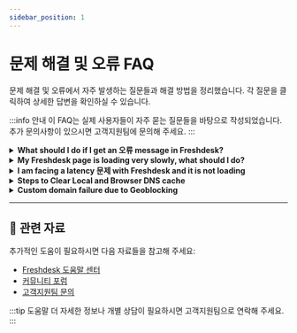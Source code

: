 ```yaml
---
sidebar_position: 1
---
```


# 문제 해결 및 오류 FAQ

문제 해결 및 오류에서 자주 발생하는 질문들과 해결 방법을 정리했습니다. 각 질문을 클릭하여 상세한 답변을 확인하실 수 있습니다.

:::info 안내
이 FAQ는 실제 사용자들이 자주 묻는 질문들을 바탕으로 작성되었습니다. 추가 문의사항이 있으시면 고객지원팀에 문의해 주세요.
:::

<details>
<summary><strong>What should I do if I get an 오류 message in Freshdesk?</strong></summary>

If you get an 오류 message while using Freshdesk, you will need to send us the Console Logs and X-Request ID so that we can troubleshoot effectively.**To access Console Logs: **1. Right-click on the page where the 오류 appears.2. Choose Inspect ->Console.3. Now perform the action that you want to do.4. Take a screenshot of the errors displayed in the console and send it to us at [지원@freshdesk.com](mailto:지원@freshdesk.com).**To access X-Request ID: **
1. Right-click on the page where the 오류 appears.2. Choose Inspect ->Network -> Preserve Log.3. Now perform the action that you want to do.4. In the logs that appear, click on the 오류 log that is highlighted in red.5. In that 오류 logs click on Fetch Headers-> Response Headers ->X-Request ID and send it to us at [지원@freshdesk.com](mailto:지원@freshdesk.com).![이미지](https://s3.amazonaws.com/cdn.freshdesk.com/data/헬프데스크/attachments/production/50001520299/original/1cUCs8RX6dW_QkO-7feiLKit90UJY72szQ.png?1596177050)*참고: Mention the timeframe of when both the data were captured.*

</details>

<details>
<summary><strong>My Freshdesk page is loading very slowly, what should I do?</strong></summary>

When a Freshdesk page takes time to load, or you experience a timeout before performing certain tasks, try logging in to the 계정 via an Incognito Window.If the 문제 persists, we will need the HAR file to troubleshoot effectively.HAR, short for HTTP Archive format, tracks all the logging of a web browser’s interaction with a site.Here’s how you can easily generate a HAR file using different browsers.-
Chrome-
Firefox-
Safari**참고**: *A HAR file includes data such as the content of your cookies and the pages you downloaded while making the recording. Anyone with access to the HAR file can view the data submitted while recording, which may include personal data or other sensitive data. Make sure that you secure your HAR files accordingly. Cloudflare has released a [HAR sanitizer](https://blog.cloudflare.com/introducing-har-sanitizer-secure-har-sharing/) that can be used to strip any sensitive information. ***To generate the HAR file for Chrome:**-
Open Google Chrome and go to the page where you are experiencing trouble.-
From the Chrome menu bar (![이미지](https://s3.amazonaws.com/cdn.freshdesk.com/data/헬프데스크/attachments/production/50001547328/original/YpBc-cGWv3SWR2ljZLqeaqs_j4lIjY8j6w.png?1596715273)) select **More Tools > Developer Tools**.-
Select **Network**.-
Make sure that the Record button ( ![이미지](https://s3.amazonaws.com/cdn.freshdesk.com/data/헬프데스크/attachments/production/50001547326/original/ztHnRRiT4d8pVPpG36NR7-kUxEzZURn6Gg.png?1596715273) ) on the upper left corner of the tab is red. If it is grey, click on it to start recording.-
Check the **Preserve log** box.-
Click the Clear button ( ![이미지](https://s3.amazonaws.com/cdn.freshdesk.com/data/헬프데스크/attachments/production/50001547327/original/0Kr5vWOkODOebaqKrN-ocNTDXmPCjmS7Sw.png?1596715273) ) to clear any existing logs from the Network tab.-
Reproduce the 문제 that you were experiencing before.-
Once you have reproduced the 문제, right-click anywhere on the grid of network requests, select **Save as HAR with Content**, and save the file on your computer.-
Send the HAR file to us at **지원@freshdesk.com**.**To generate the HAR file for Firefox:**-
Open Firefox and go to the page where you are experiencing trouble.-
Select the Firefox menu (three horizontal parallel lines) at the top-right of your browser window, then select **Web Developer > Network**.-
The Developer Network Tools opens as a docked panel at the side or bottom of Firefox. Click the **Network** tab.-
The recording autostarts when you start performing actions in the browser.-
Once you have reproduced the 문제 and you see that all of the actions have been generated in the Developer Network Panel (should just take a few seconds), right-click anywhere under the **File** column, and click on **Save all as Har**.-
Save the HAR file on your computer.-
Write to us at **지원@freshdesk.com** along with the HAR file.**To generate the HAR file for Safari:**Before generating the HAR file, make sure you can see the **Develop** menu in Safari. If it is not there, follow the instructions under Use the developer tools in the Develop menu in Safari on Mac.-
Open the **Develop** menu and select **Show Web Inspector**.-
Click the **Network** tab and complete the activity that is causing issues.-
Click the **Export** icon on the far right of the network tab and save the HAR file.-
Write to us at **지원@freshdesk.com** along with the HAR file.

</details>

<details>
<summary><strong>I am facing a latency 문제 with Freshdesk and it is not loading</strong></summary>

When a Freshdesk page takes time to load, or if there is a timeout before performing certain tasks, try logging in to the 계정 via an Incognito Window.If the 문제 persists, we will need the traceroute results to diagnose the 문제.Here is how you can fetch the traceroute results. Write to us at **지원@freshdesk.com** along with the traceroute data.

</details>

<details>
<summary><strong>Steps to Clear Local and Browser DNS cache</strong></summary>

**Steps to clear the Browser DNS Cache (Browser Specific):****Chrome:**
- Launch chrome browser
- Type 참고 자료: ***chrome://net-internals/#dns****** ***in the address bar, then press Enter.
- Click on ***Clear host cache*** button
- Chrome Browser DNS cache will be cleared**Opera:**
- Launch Opera on your Computer
- Type 참고 자료: ***opera://net-internals/#dns*** in the address bar, then press Enter.
- You’ll be taken to the DNS section of Opera’s internal 설정 page.
- Click the button labelled ***Clear Host Cache*** to flush the DNS cache.
- Open a new tab, then type in the address 참고 자료: ***opera://net-internals/#sockets*** and press Enter.
- You’ll be taken to the section of Opera’s internal 설정 page for cached socket pools.
- Now click the button labelled ***Flush Socket Pools***.
- Now restart Opera browser.**Firefox:**
- Launch Firefox on your Computer.
- In the address bar, type ***about:config* **and press Enter.
- Click *“I accept the risk!”* on a 경고 page.
- Use the search field at the top to search for ***network.dnsCacheExpiration***.
- Your search should return two variables, named ***network.dnsCacheExpiration* **and** *network.dnsCacheExpirationGracePeriod*. **
- Double-click on each variable’s value part so you can edit it, then change the value from the default ***60 to 0***, which will prompt Firefox to immediately clear out its DNS cache.
- After doing this, now set both variables back to ***60***.
- Now restart the Firefox browser.**Steps to clear the Local DNS cache (OS Specific):**
**Windows OS:**
- Search for ***command prompt*** in start menu
- Right-click and Select "Run as 관리자"
- Type the command
ipconfig /flushdns
- If the command succeeds, you will receive the following message “*Successfully flushed the DNS Resolver Cache.*"**Mac OS:**
- Open your command line interface or Terminal
- Type the below commandsudo killall -HUP mDNSResponder- You may need to enter your 관리자 비밀번호
- If the command succeeds the system will not return any output.

</details>

<details>
<summary><strong>Custom domain failure due to Geoblocking</strong></summary>

Freshworks uses LetsEncrypt as its Certificate Authority Authorization (CAA) to get certificates for custom domains.In March 2024, the CAA updated its validation process to verify domain ownership.- Previously, they sent 3 validation calls from a singular region.
- Now, they send 5 validation calls from multiple regions. [This is a more secure process](https://community.letsencrypt.org/t/lets-encrypt-is-adding-two-new-remote-perspectives-for-domain-validation/214123).However, if you use geoblocking or have firewall rules to block requests from unknown regions, the new process may cause your certificate validation to fail. To fix this 문제:- (Preferred) Allow all traffic on **HTTP/TCP Port 80** for request path **/.well-known/acme-challenge/** from all regions.
- (Alternative) Avoid Geoblocking and Firewall rules based on specific regions.
- (Unfeasible) The [DNS-01 challenge](https://letsencrypt.org/docs/challenge-types/#dns-01-challenge) is another alternative approach. However, manual intervention is inherently required for every certificate procurement.[Learn more from the CAA.](https://community.letsencrypt.org/t/multi-perspective-validation-geoblocking-faq/218158)

</details>

---

## 🔗 관련 자료

추가적인 도움이 필요하시면 다음 자료들을 참고해 주세요:

- [Freshdesk 도움말 센터](https://support.freshdesk.com)
- [커뮤니티 포럼](https://community.freshworks.com)
- [고객지원팀 문의](mailto:support@freshdesk.com)

:::tip 도움말
더 자세한 정보나 개별 상담이 필요하시면 고객지원팀으로 연락해 주세요.
:::
